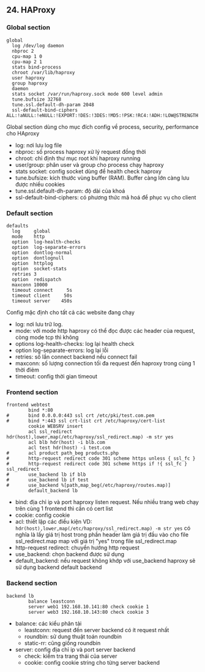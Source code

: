 ## 24. HAProxy

### Global section

```
global
  log /dev/log daemon
  nbproc 2
  cpu-map 1 0
  cpu-map 2 1
  stats bind-process
  chroot /var/lib/haproxy
  user haproxy
  group haproxy
  daemon
  stats socket /var/run/haproxy.sock mode 600 level admin
  tune.bufsize 32768
  tune.ssl.default-dh-param 2048
  ssl-default-bind-ciphers ALL:!aNULL:!eNULL:!EXPORT:!DES:!3DES:!MD5:!PSK:!RC4:!ADH:!LOW@STRENGTH
```
Global section dùng cho mục đích config về process, security, performance cho HAproxy
- log: nơi lưu log file
- nbproc: số process haproxy xử lý request đồng thời
- chroot: chỉ định thư mục root khi haproxy running
- user/group: phân user và group cho process chạy haproxy
- stats socket: config socket dùng để health check haproxy
- tune.bufsize: kích thước vùng buffer (RAM). Buffer càng lớn càng lưu được nhiều cookies
- tune.ssl.default-dh-param: độ dài của khoá
- ssl-default-bind-ciphers: có phương thức mã hoá để phục vụ cho client

### Default section

```
defaults
  log     global
  mode    http
  option  log-health-checks
  option  log-separate-errors
  option  dontlog-normal
  option  dontlognull
  option  httplog
  option  socket-stats
  retries 3
  option  redispatch
  maxconn 10000
  timeout connect     5s
  timeout client     50s
  timeout server    450s
```

Config mặc định cho tất cả các website đang chạy
- log: nơi lưu trữ log.
- mode: với mode http haproxy có thể đọc được các header của request, còng mode tcp thì không
- options log-health-checks: log lại health check
- option  log-separate-errors: log lại lỗi
- retries: số lần connect backend nếu connect fail
- maxconn: số lượng connection tối đa request đến haproxy trong cùng 1 thời điẻm
- timeout: config thời gian timeout

### Frontend section
```
frontend webtest
        bind *:80
#       bind 0.0.0.0:443 ssl crt /etc/pki/test.com.pem
#       bind *:443 ssl crt-list crt /etc/haproxy/cert-list
        cookie WEBSRV insert
        acl ssl_redirect        hdr(host),lower,map(/etc/haproxy/ssl_redirect.map) -m str yes
        acl blb hdr(host) -i blb.com
        acl test hdr(host) -i test.com
#       acl product path_beg products.php
#       http-request redirect code 301 scheme https unless { ssl_fc }
#       http-request redirect code 301 scheme https if !{ ssl_fc } ssl_redirect
#       use_backend lb if blb
#       use_backend lb if test
#       use_backend %[path,map_beg(/etc/haproxy/routes.map)]
        default_backend lb
```
- bind: địa chỉ ip và port haproxy listen request. Nếu nhiều trang web chạy trên cùng 1 frontend thì cần có cert list
- cookie: config cookie
- acl: thiết lập các điều kiện VD: `hdr(host),lower,map(/etc/haproxy/ssl_redirect.map) -m str yes` có nghĩa là lấy giá trị host trong phần header làm giá trị đầu vào cho file ssl_redirect.map map với giá trị "yes" trong file ssl_redirect.map
- http-request redirect: chuyển hướng http request
- use_backend: chọn backend được sử dụng
- default_backend: nếu request không khớp với use_backend haproxy sẽ sử dụng backend default backend

### Backend section
```
backend lb
        balance leastconn
        server web1 192.168.10.141:80 check cookie 1
        server web3 192.168.10.143:80 check cookie 3
```
- balance: các kiểu phân tải
  - leastconn: request đến server backend có ít request nhất
  - roundbin: sử dung thuật toán roundbin
  - static-rr: cũng giống roundbin
- server: config địa chỉ ip và port server backend
  - check: kiểm tra trang thái của server
  - cookie: config cookie string cho từng server backend